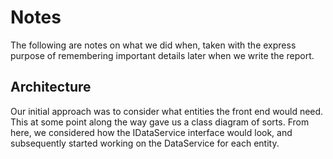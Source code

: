 # Notes

The following are notes on what we did when, taken with the express purpose of remembering important details later when we write the report.

## Architecture

Our initial approach was to consider what entities the front end would need. This at some point along the way gave us a class diagram of sorts. From here, we considered how the IDataService interface would look, and subsequently started working on the DataService for each entity.

